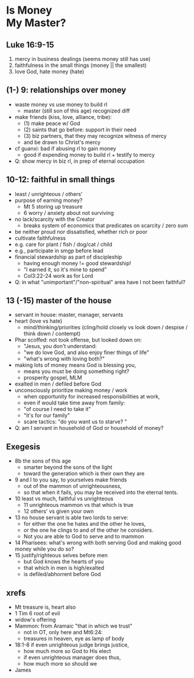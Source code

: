 <!-- .slide: <%= bg("unsplash-Jztmx9yqjBw-stars.jpg") %> id="title" -->
# Is Money <br> My Master?
## Luke 16:9-15

>>>

1. mercy in business dealings (seems money still has use)
2. faithfulness in the small things (money || the smallest)
3. love God, hate money (hate)

##  (1-) 9: relationships over money
+ waste money vs use money to build rl
  + master (still son of this age) recognized diff
+ make friends (kiss, love, alliance, tribe):
  + (1) make peace w/ God
  + (2) saints that go before: support in their need
  + (3) biz partners, that they may recognize witness of mercy
  + and be drawn to Christ's mercy
+ cf guanxi: bad if abusing rl to gain money
  + good if expending money to build rl + testify to mercy
+ Q: show mercy in biz rl, in prep of eternal occupation

## 10-12: faithful in small things
+ least / unrighteous / others'
+ purpose of earning money? 
  + Mt 5 storing up treasure
  + 6 worry / anxiety about not surviving
+ no lack/scarcity with the Creator
  + breaks system of economics that predicates on scarcity / zero sum
+ be neither proud nor dissatisfied, whether rich or poor
+ cultivate faithfulness
+ e.g. care for plant / fish / dog/cat / child
+ e.g., participate in smgp before lead
+ financial stewardship as part of discipleship
  + having enough money != good stewardship!
  + "I earned it, so it's mine to spend"
  + Col3:22-24 work as for Lord
+ Q: in what "unimportant"/"non-spiritual" area have I not been faithful? 

## 13 (-15) master of the house
+ servant in house: master, manager, servants
+ heart (love vs hate)
  + mind/thinking/priorities (cling/hold closely vs look down / despise / think down / contempt)
+ Phar scoffed: not took offense, but looked down on:
  + "Jesus, you don't understand:
  + "we do love God, and also enjoy finer things of life"
  + "what's wrong with loving both?"
+ making lots of money means God is blessing you,
  + means you must be doing something right? 
  + prosperity gospel, MLM
+ exalted in men / defiled before God
+ unconsciously prioritize making money / work
  + when opportunity for increased responsibilities at work,
  + even if would take time away from family:
  + "of course I need to take it"
  + "it's for our family"
  + scare tactics: "do you want us to starve? "
+ Q: am I servant in household of God or household of money? 

## Exegesis
+ 8b the sons of this age
  + smarter beyond the sons of the light
  + toward the generation which is their own they are
+ 9 and I to you say, to yourselves make friends
  + out of the mammon of unrighteousness,
  + so that when it fails, you may be received into the eternal tents.
+ 10 least vs much, faithful vs unrighteous
  + 11 unrighteous mammon vs that which is true
  + 12 others' vs given your own
+ 13 no house servant is able two lords to serve:
  + for either the one he hates and the other he loves,
  + or the one he clings to and of the other he considers.
  + Not you are able to God to serve and to mammon
+ 14 Pharisees: what's wrong with both serving God and making good money while you do so? 
+ 15 justify/righteous selves before men
  + but God knows the hearts of you
  + that which in men is high/exalted
  + is defiled/abhorrent before God

## xrefs
+ Mt treasure is, heart also
+ 1 Tim 6 root of evil
+ widow's offering
+ Mammon: from Aramaic "that in which we trust"
  + not in OT, only here and Mt6:24:
  + treasures in heaven, eye as lamp of body
+ 18:1-8 if even unrighteous judge brings justice,
  + how much more so God to His elect
  + if even unrighteous manager does thus,
  + how much more so should we
+ James
